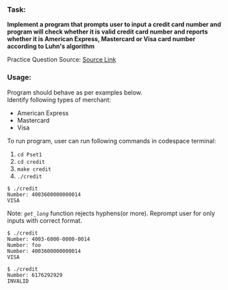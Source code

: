### Task:
**Implement a program that prompts user to input a credit card number and program will check whether it is valid credit card number 
and reports whether it is American Express, Mastercard or Visa card number according to Luhn's algorithm**

Practice Question Source: [Source Link](https://cs50.harvard.edu/x/2022/psets/1/credit/)

### Usage:
Program should behave as per examples below.<br>
Identify following types of merchant:
- American Express
- Mastercard
- Visa

To run program, user can run following commands in codespace terminal:
1. `cd Pset1`
2. `cd credit`
3. `make credit`
4. `./credit`
```
$ ./credit
Number: 4003600000000014
VISA
```
Note: *`get_long`* function rejects hyphens(or more). Reprompt user for only inputs with correct format.
```
$ ./credit
Number: 4003-6000-0000-0014
Number: foo
Number: 4003600000000014
VISA
```
```
$ ./credit
Number: 6176292929
INVALID
```
